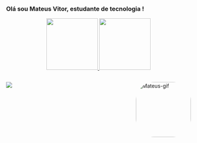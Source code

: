 ### Olá sou Mateus Vitor, estudante de tecnologia ! 

<div align="center">
  <a href="https://github.com/Mateusv01">
  <img height="140em" src="https://github-readme-stats.vercel.app/api?username=Mateusv01&show_icons=true&theme=dCobalto&include_all_commits=true&count_private=true"/>
  <img height="140em" src="https://github-readme-stats.vercel.app/api/top-langs/?username=Mateusv01&layout=compact&langs_count=7&theme=Cobalto"/>
</div>

##

 <a href="https://www.linkedin.com/in/mateus-vitor-cunha-dos-anjos-51256a235/" target="_blank"><img src="https://img.shields.io/badge/-LinkedIn-%230077B5?style=for-the-badge&logo=linkedin&logoColor=white" target="_blank"></a> 
<img align="right" alt="Mateus-gif" height="150" style="border-radius:50px;" src="https://cdn.discordapp.com/attachments/825472823971545121/1014917086503501832/picasion.com_808fe88decd91ead6b4d9eb5ac7f599e.gif">
